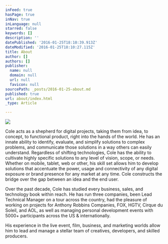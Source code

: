 ```yaml
---
inFeed: true
hasPage: true
inNav: true
inLanguage: null
starred: false
keywords: []
description: ''
datePublished: '2016-01-25T18:10:39.913Z'
dateModified: '2016-01-25T18:10:27.115Z'
title: About
author: []
authors: []
publisher:
  name: null
  domain: null
  url: null
  favicon: null
sourcePath: _posts/2016-01-25-about.md
published: true
url: about/index.html
_type: Article

---
```

![](https://the-grid-user-content.s3-us-west-2.amazonaws.com/6c6ecea8-ba13-4e8b-9f1e-dcefa71ae86d.jpg)

Cole acts as a shepherd for digital projects, taking them from idea, to concept, to functional product, right into the hands of the world. He has an innate ability to identify, evaluate, and simplify solutions to complex problems, and communicate those solutions in a way others can easily understand. Regardless of shifting technologies, Cole has the ability to cultivate highly specific solutions to any level of vision, scope, or needs. Whether on mobile, tablet, web or other, his skill set allows him to develop solutions that accentuate the power, usage and connectivity of any digital exposure or brand presence for any market at any time. Cole constructs the bridge over the gap between an idea and the end user.

Over the past decade, Cole has studied every business, sales, and technology book within reach. He has run three companies, been Lead Technical Manager on a tour across the country, had the pleasure of working on projects for Anthony Robbins Companies, FOX, HGTV, Cirque du Soleil, and AOL, as well as managing personal development events with 5000+ participants across the US & internationally.

His experience in the live event, film, business, and marketing worlds allow him to lead and manage a stellar team of creatives, developers, and skilled producers.